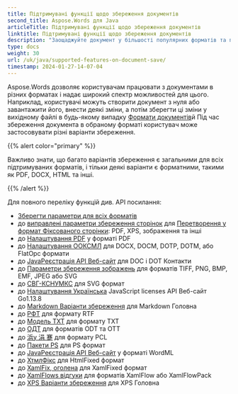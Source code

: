 ```yaml
---
title: Підтримувані функції щодо збереження документів
second_title: Aspose.Words для Java
articleTitle: Підтримувані функції щодо збереження документів
linktitle: Підтримувані функції щодо збереження документів
description: "Заощаджуйте документ у більшості популярних форматів та підтримує багато Microsoft Word особливості."
type: docs
weight: 30
url: /uk/java/supported-features-on-document-save/
timestamp: 2024-01-27-14-07-04
---
```


Aspose.Words дозволяє користувачам працювати з документами в різних форматах і надає широкий спектр можливостей для цього. Наприклад, користувачі можуть створити документ з нуля або завантажити його, внести деякі зміни, а потім зберегти ці зміни у вихідному файлі в будь-якому випадку [Формати документів](/words/uk/java/supported-document-formats/)й Під час збереження документа в обраному форматі користувач може застосовувати різні варіанти збереження.

{{% alert color="primary" %}}

Важливо знати, що багато варіантів збереження є загальними для всіх підтримуваних форматів, і тільки деякі варіанти є форматними, такими як PDF, DOCX, HTML та інші.

{{% /alert %}}

Для повного переліку функцій див. API посилання:

- [Зберегти параметри для всіх форматів](https://reference.aspose.com/words/java/com.aspose.words/saveoptions/)
- до [виправлені параметри збереження сторінок](https://reference.aspose.com/words/java/com.aspose.words/fixedpagesaveoptions/) для [Перетворення у формат Фіксованого сторінки](/words/uk/java/converting-to-fixed-page-format/): PDF, XPS, зображення та інші
- до [Налаштування PDF](https://reference.aspose.com/words/java/com.aspose.words/pdfsaveoptions/) у форматі PDF
- до [Налаштування ООКСМЛ](https://reference.aspose.com/words/java/com.aspose.words/ooxmlsaveoptions/) для DOCX, DOCM, DOTР, DOTM, або FlatOpc формати
- до [JavaРеєстрація API Веб-сайт](https://reference.aspose.com/words/java/com.aspose.words/docsaveoptions/) для DOC і DOT Контакти
- до [Параметри збереження зображень](https://reference.aspose.com/words/java/com.aspose.words/imagesaveoptions/) для форматів TIFF, PNG, BMP, EMF, JPEG або SVG
- до [СВГ-КСНУМКС](https://reference.aspose.com/words/java/com.aspose.words/svgsaveoptions/) для SVG формат
- до [Налаштування Українська](https://reference.aspose.com/words/java/com.aspose.words/htmlsaveoptions/) JavaScript licenses API Веб-сайт Go1.13.8
- до [Markdown Варіанти збереження](https://reference.aspose.com/words/java/com.aspose.words/markdownsaveoptions/) для Markdown Головна
- до [РФТ](https://reference.aspose.com/words/java/com.aspose.words/rtfsaveoptions/) для формату RTF
- до [Модель TXT](https://reference.aspose.com/words/java/com.aspose.words/txtsaveoptions/) для формату TXT
- до [ОДТ](https://reference.aspose.com/words/java/com.aspose.words/odtsaveoptions/) для форматів ODT та OTT
- до [浜у 涓 蹇](https://reference.aspose.com/words/java/com.aspose.words/pclsaveoptions/) для формату PCL
- до [Пакети PS](https://reference.aspose.com/words/java/com.aspose.words/pssaveoptions/) для PS формат
- до [JavaРеєстрація API Веб-сайт](https://reference.aspose.com/words/java/com.aspose.words/wordml2003saveoptions/) у форматі WordML
- до [ХтмлФікс](https://reference.aspose.com/words/java/com.aspose.words/htmlfixedsaveoptions/) для HtmlFixed формат
- до [XamlFix, оголена](https://reference.aspose.com/words/java/com.aspose.words/xamlfixedsaveoptions/) для XamlFixed формат
- до [XamlFlows відгуки](https://reference.aspose.com/words/java/com.aspose.words/xamlflowsaveoptions/) для форматів XamlFlow або XamlFlowPack
- до [XPS Варіанти збереження](https://reference.aspose.com/words/java/com.aspose.words/xpssaveoptions/) для XPS Головна
